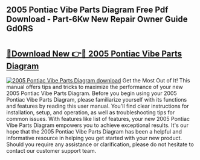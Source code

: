 ## 2005 Pontiac Vibe Parts Diagram Free Pdf Download - Part-6Kw New Repair Owner Guide Gd0RS

# <h2><a href="http://dfmpzk.blite.top/?on=2005+Pontiac+Vibe+Parts+Diagram">🔗Download New 👉🔴 2005 Pontiac Vibe Parts Diagram</a></h2>

[![2005 Pontiac Vibe Parts Diagram download](https://i.imgur.com/lujVjoI.png)](http://dfmpzk.blite.top/?on=2005+Pontiac+Vibe+Parts+Diagram)
Get the Most Out of It! This manual offers tips and tricks to maximize the performance of your new 2005 Pontiac Vibe Parts Diagram. Before you begin using your 2005 Pontiac Vibe Parts Diagram, please familiarize yourself with its functions and features by reading this user manual. You'll find clear instructions for installation, setup, and operation, as well as troubleshooting tips for common issues. With features like list of features, your new 2005 Pontiac Vibe Parts Diagram empowers you to achieve exceptional results. It's our hope that the 2005 Pontiac Vibe Parts Diagram has been a helpful and informative resource in helping you get started with your new product. Should you require any assistance or clarification, please do not hesitate to contact our customer support team.
